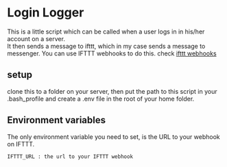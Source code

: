 # Login Logger #
This is a little script which can be called when a user logs in in his/her account on a server.<br/> 
It then sends a message to ifttt, which in my case sends a message to messenger. You can use IFTTT webhooks to do this.
check [ifttt webhooks](https://ifttt.com/maker_webhooks)

## setup ##
clone this to a folder on your server, then put the path to this script in your .bash_profile and create a .env file in the root of your home folder.

## Environment variables ##
The only environment variable you need to set, is the URL to your webhook on IFTTT.
```bash
IFTTT_URL : the url to your IFTTT webhook
```

